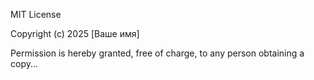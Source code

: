 MIT License

Copyright (c) 2025 [Ваше имя]

Permission is hereby granted, free of charge, to any person obtaining a copy...